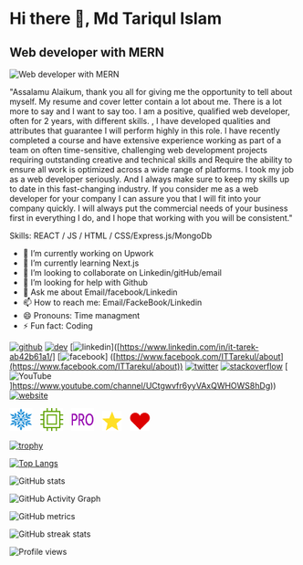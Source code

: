 # Hi there 👋, Md Tariqul Islam
## Web developer with MERN
![Web developer with MERN](https://media.licdn.com/dms/image/D5603AQHseqtAMRDapQ/profile-displayphoto-shrink_200_200/0/1690691547582?e=1696464000&v=beta&t=aDbqkoqyPwD0oilVW4ifb7Srg1l-FFkxZlHJnWh5i5Y)

"Assalamu Alaikum, thank you all for giving me the opportunity to tell about myself. My resume and cover letter contain a lot about me. There is a lot more to say and I want to say too. I am a positive, qualified web developer, often for 2 years, with different skills. , I have developed qualities and attributes that guarantee I will perform highly in this role. I have recently completed a course and have extensive experience working as part of a team on often time-sensitive, challenging web development projects requiring outstanding creative and technical skills and Require the ability to ensure all work is optimized across a wide range of platforms. I took my job as a web developer seriously. And I always make sure to keep my skills up to date in this fast-changing industry. If you consider me as a web developer for your company I can assure you that I will fit into your company quickly.  I will always put the commercial needs of your business first in everything I do, and I hope that working with you will be consistent."

Skills:  REACT / JS / HTML / CSS/Express.js/MongoDb

- 🔭 I’m currently working on Upwork 
- 🌱 I’m currently learning Next.js 
- 👯 I’m looking to collaborate on Linkedin/gitHub/email 
- 🤔 I’m looking for help with Github 
- 💬 Ask me about Email/facebook/Linkedin 
- 📫 How to reach me: Email/FackeBook/Linkedin 
- 😄 Pronouns: Time managment 
- ⚡ Fun fact: Coding 


[<img src='https://cdn.jsdelivr.net/npm/simple-icons@3.0.1/icons/github.svg' alt='github' height='40'>](https://github.com/ittarek)  [<img src='https://cdn.jsdelivr.net/npm/simple-icons@3.0.1/icons/dev-dot-to.svg' alt='dev' height='40'>](https://dev.to/ittarek)  [<img src='https://cdn.jsdelivr.net/npm/simple-icons@3.0.1/icons/linkedin.svg' alt='linkedin' height='40'>]([https://www.linkedin.com/in/it-tarek-ab42b61a1/]  [<img src='https://cdn.jsdelivr.net/npm/simple-icons@3.0.1/icons/facebook.svg' alt='facebook' height='40'>]
([https://www.facebook.com/ITTarekul/about](https://www.facebook.com/ITTarekul/about))  [<img src='https://cdn.jsdelivr.net/npm/simple-icons@3.0.1/icons/twitter.svg' alt='twitter' height='40'>](https://twitter.com/Ittarek)  [<img src='https://cdn.jsdelivr.net/npm/simple-icons@3.0.1/icons/stackoverflow.svg' alt='stackoverflow' height='40'>](https://stackoverflow.com/users/ittarek)  [<img src='https://cdn.jsdelivr.net/npm/simple-icons@3.0.1/icons/youtube.svg' alt='YouTube' height='40'>]https://www.youtube.com/channel/UCtgwvfr6yyVAxQWHOWS8hDg))  [<img src='https://cdn.jsdelivr.net/npm/simple-icons@3.0.1/icons/icloud.svg' alt='website' height='40'>](https://effortless-granita-d447d1.netlify.app/)  

<a href='https://archiveprogram.github.com/'><img src='https://raw.githubusercontent.com/acervenky/animated-github-badges/master/assets/acbadge.gif' width='40' height='40'></a> <a href='https://docs.github.com/en/developers'><img src='https://raw.githubusercontent.com/acervenky/animated-github-badges/master/assets/devbadge.gif' width='40' height='40'></a> <a href='https://github.com/pricing'><img src='https://raw.githubusercontent.com/acervenky/animated-github-badges/master/assets/pro.gif' width='40' height='40'></a> <a href='https://stars.github.com/'><img src='https://raw.githubusercontent.com/acervenky/animated-github-badges/master/assets/starbadge.gif' width='35' height='35'></a> <a href='https://docs.github.com/en/github/supporting-the-open-source-community-with-github-sponsors'><img src='https://raw.githubusercontent.com/acervenky/animated-github-badges/master/assets/sponsorbadge.gif' width='35' height='35'></a> 

[![trophy](https://github-profile-trophy.vercel.app/?username=ittarek)](https://github.com/ryo-ma/github-profile-trophy)

[![Top Langs](https://github-readme-stats.vercel.app/api/top-langs/?username=ittarek)](https://github.com/anuraghazra/github-readme-stats)

![GitHub stats](https://github-readme-stats.vercel.app/api?username=ittarek&show_icons=true&count_private=true)  

![GitHub Activity Graph](https://activity-graph.herokuapp.com/graph?username=ittarek)  

![GitHub metrics](https://metrics.lecoq.io/ittarek)  

![GitHub streak stats](https://streak-stats.demolab.com/?user=ittarek)  

![Profile views](https://gpvc.arturio.dev/ittarek)  
